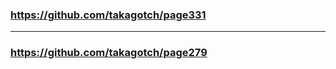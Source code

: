 ### https://github.com/takagotch/page331
---
### https://github.com/takagotch/page279

```
```

```
```

```
```


